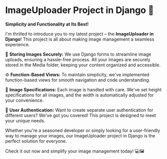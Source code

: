 # ImageUploader Project in Django 📸

**Simplicity and Functionality at Its Best!**

I'm thrilled to introduce you to my latest project – the **ImageUploader in Django**! This project is all about making image management a seamless experience.

📁 **Storing Images Securely:** We use Django forms to streamline image uploads, ensuring a hassle-free process. All your images are securely stored in the Media folder, keeping your content organized and accessible.

⚙️ **Function-Based Views:** To maintain simplicity, we've implemented function-based views for smooth navigation and code understanding.

📏 **Image Specifications:** Each image is handled with care. We've set height specifications for all images, and the width is automatically adjusted for your convenience.

🔐 **User Authentication:** Want to create separate user authentication for different users? We've got you covered! This project is designed to meet your unique needs.

Whether you're a seasoned developer or simply looking for a user-friendly way to manage your images, our ImageUploader project in Django is the perfect solution for everyone.

Check it out now and simplify your image management today! 💻🖼

